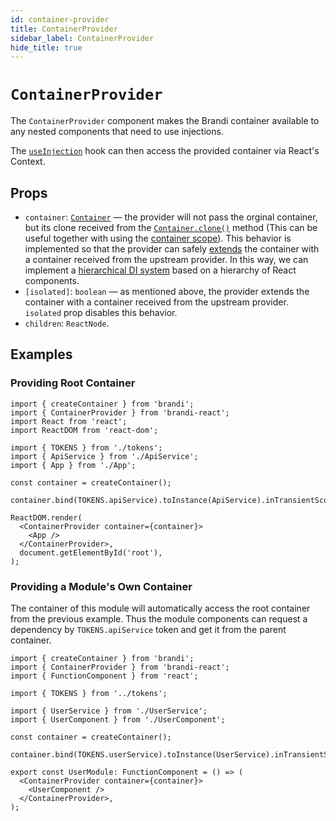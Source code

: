 ```yaml
---
id: container-provider
title: ContainerProvider
sidebar_label: ContainerProvider
hide_title: true
---
```


# `ContainerProvider`

The `ContainerProvider` component makes the Brandi container available to any nested components that need to use injections.

The [`useInjection`](./use-injection.md) hook can then access the provided container via React's Context.

## Props

- `container`: [`Container`](../reference/container.md#container) — the provider will not pass the orginal container,
  but its clone received from the [`Container.clone()`](../reference/container.md#clone) method
  (This can be useful together with using the [container scope](../reference/binding-scopes.md#incontainerscope)).
  This behavior is implemented so that the provider can safely [extends](../reference/container#extendcontainer) the container
  with a container received from the upstream provider.
  In this way, we can implement a [hierarchical DI system](../reference/hierarchical-containers.md)
  based on a hierarchy of React components.
- `[isolated]`: `boolean` — as mentioned above, the provider extends the container
  with a container received from the upstream provider.
  `isolated` prop disables this behavior.
- `children`: `ReactNode`.

## Examples

### Providing Root Container

```tsx
import { createContainer } from 'brandi';
import { ContainerProvider } from 'brandi-react';
import React from 'react';
import ReactDOM from 'react-dom';

import { TOKENS } from './tokens';
import { ApiService } from './ApiService';
import { App } from './App';

const container = createContainer();

container.bind(TOKENS.apiService).toInstance(ApiService).inTransientScope();

ReactDOM.render(
  <ContainerProvider container={container}>
    <App />
  </ContainerProvider>,
  document.getElementById('root'),
);
```

### Providing a Module's Own Container

The container of this module will automatically access the root container from the previous example.
Thus the module components can request a dependency by `TOKENS.apiService` token and get it from the parent container.

```tsx
import { createContainer } from 'brandi';
import { ContainerProvider } from 'brandi-react';
import { FunctionComponent } from 'react';

import { TOKENS } from '../tokens';

import { UserService } from './UserService';
import { UserComponent } from './UserComponent';

const container = createContainer();

container.bind(TOKENS.userService).toInstance(UserService).inTransientScope();

export const UserModule: FunctionComponent = () => (
  <ContainerProvider container={container}>
    <UserComponent />
  </ContainerProvider>,
);
```
